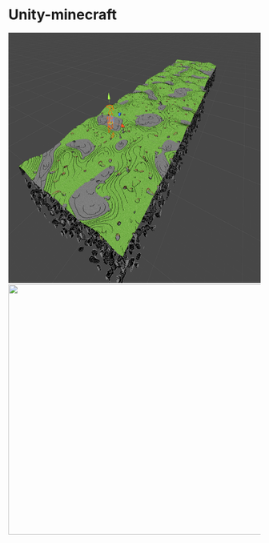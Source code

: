 # Unity-minecraft

<img src="https://github.com/gnom6584/Unity-minecraft/blob/master/СНИМОК.PNG" width="888" height="500"/>

<img src="https://github.com/gnom6584/Unity-minecraf/blob/master/СНИМОК1.PNG" width="888" height="500"/>
